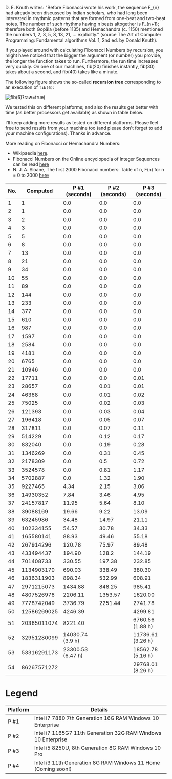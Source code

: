 D. E. Knuth writes: "Before Fibonacci wrote his work, the sequence F_{n} had already been
discussed by Indian scholars, who had long been interested in rhythmic patterns that are
formed from one-beat and two-beat notes. The number of such rhythms having n beats altogether
is F_{n+1}; therefore both Gopāla (before 1135) and Hemachandra (c. 1150) mentioned the
numbers 1, 2, 3, 5, 8, 13, 21, ... explicitly." (source The Art of Computer Programming:
Fundamental algorithms Vol. 1, 2nd ed. by Donald Knuth).

If you played around with calculating Fibonacci Numbers by recursion, you might
have noticed that the bigger the argument (or number) you provide, the longer the function
takes to run. Furthermore, the run time increases very quickly. On one of our machines,
fib(20) finishes instantly, fib(30) takes about a second, and fib(40) takes like a minute.

The following figure shows the so-called **recursion tree** corresponding to an execution of `fib(6)`:

![fib(6)](https://github.com/sigmakappa/All-About-Performance/blob/main/ProcessorPerformance/Fibonacci_Recursion/files/tree.png)?raw=true)

We tested this on different platforms; and also the results get better with time (as better
processors get available) as shown in table below.

I'll keep adding more results as tested on different platforms. Please feel free to send
results from your machine too (and please don't forget to add your machine configurations).
Thanks in advance.

More reading on Fibonacci or Hemachandra Numbers:

* Wikipaedia [here](https://en.wikipedia.org/wiki/Fibonacci_number#Computer_science).
* Fibonacci Numbers on the Online encyclopedia of Integer Sequences can be read [here](https://oeis.org/A000045)
* N. J. A. Sloane, The first 2000 Fibonacci numbers: Table of n, F(n) for n = 0 to 2000 [here](https://oeis.org/A000045/b000045.txt)


| No. | Computed    | P #1 (seconds)    | P #2 (seconds) | P #3 (seconds)    |
| --- | ----------- | ----------------- | -------------- | ----------------- |
| 1   | 1           | 0.0               | 0.0            | 0.0               |
| 2   | 1           | 0.0               | 0.0            | 0.0               |
| 3   | 2           | 0.0               | 0.0            | 0.0               |
| 4   | 3           | 0.0               | 0.0            | 0.0               |
| 5   | 5           | 0.0               | 0.0            | 0.0               |
| 6   | 8           | 0.0               | 0.0            | 0.0               |
| 7   | 13          | 0.0               | 0.0            | 0.0               |
| 8   | 21          | 0.0               | 0.0            | 0.0               |
| 9   | 34          | 0.0               | 0.0            | 0.0               |
| 10  | 55          | 0.0               | 0.0            | 0.0               |
| 11  | 89          | 0.0               | 0.0            | 0.0               |
| 12  | 144         | 0.0               | 0.0            | 0.0               |
| 13  | 233         | 0.0               | 0.0            | 0.0               |
| 14  | 377         | 0.0               | 0.0            | 0.0               |
| 15  | 610         | 0.0               | 0.0            | 0.0               |
| 16  | 987         | 0.0               | 0.0            | 0.0               |
| 17  | 1597        | 0.0               | 0.0            | 0.0               |
| 18  | 2584        | 0.0               | 0.0            | 0.0               |
| 19  | 4181        | 0.0               | 0.0            | 0.0               |
| 20  | 6765        | 0.0               | 0.0            | 0.0               |
| 21  | 10946       | 0.0               | 0.0            | 0.0               |
| 22  | 17711       | 0.0               | 0.0            | 0.01              |
| 23  | 28657       | 0.0               | 0.01           | 0.01              |
| 24  | 46368       | 0.0               | 0.01           | 0.02              |
| 25  | 75025       | 0.0               | 0.02           | 0.03              |
| 26  | 121393      | 0.0               | 0.03           | 0.04              |
| 27  | 196418      | 0.0               | 0.05           | 0.07              |
| 28  | 317811      | 0.0               | 0.07           | 0.11              |
| 29  | 514229      | 0.0               | 0.12           | 0.17              |
| 30  | 832040      | 0.0               | 0.19           | 0.28              |
| 31  | 1346269     | 0.0               | 0.31           | 0.45              |
| 32  | 2178309     | 0.0               | 0.5            | 0.72              |
| 33  | 3524578     | 0.0               | 0.81           | 1.17              |
| 34  | 5702887     | 0.0               | 1.32           | 1.90              |
| 35  | 9227465     | 4.34              | 2.15           | 3.06              |
| 36  | 14930352    | 7.84              | 3.46           | 4.95              |
| 37  | 24157817    | 11.95             | 5.64           | 8.10              |
| 38  | 39088169    | 19.66             | 9.22           | 13.09             |
| 39  | 63245986    | 34.48             | 14.97          | 21.11             |
| 40  | 102334155   | 54.57             | 30.78          | 34.33             |
| 41  | 165580141   | 88.93             | 49.46          | 55.18             |
| 42  | 267914296   | 120.78            | 75.97          | 89.48             |
| 43  | 433494437   | 194.90            | 128.2          | 144.19            |
| 44  | 701408733   | 330.55            | 197.38         | 232.85            |
| 45  | 1134903170  | 690.03            | 338.49         | 380.30            |
| 46  | 1836311903  | 898.34            | 532.99         | 608.91            |
| 47  | 2971215073  | 1434.88           | 848.25         | 985.41            |
| 48  | 4807526976  | 2206.11           | 1353.57        | 1620.00           |
| 49  | 7778742049  | 3736.79           | 2251.44        | 2741.78           |
| 50  | 12586269025 | 4246.39           |                | 4299.81           |
| 51  | 20365011074 | 8221.40           |                | 6760.56 (1.88 h)  |
| 52  | 32951280099 | 14030.74 (3.9 h)  |                | 11736.61 (3.26 h) |
| 53  | 53316291173 | 23300.53 (6.47 h) |                | 18562.78 (5.16 h) |
| 54  | 86267571272 |                   |                | 29768.01 (8.26 h) |

# **Legend**


| Platform | Details                                                        |
| -------- | -------------------------------------------------------------- |
| P #1     | Intel i7 7880 7th Generation 16G RAM Windows 10 Enterprise     |
| P #2     | Intel i7 1165G7 11th Generation 32G RAM Windows 10 Enterprise  |
| P #3     | Intel i5 8250U, 8th Generation 8G RAM Windows 10 Pro           |
| P #4     | Intel i3 11th Generation 8G RAM Windows 11 Home (Coming soon!) |
